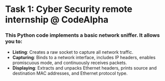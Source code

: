# Task 1: Cyber Security remote internship @ CodeAlpha
### This Python code implements a basic network sniffer. It allows you to:
- **Listing**: Creates a raw socket to capture all network traffic.
- **Capturing**: Binds to a network interface, includes IP headers, enables promiscuous mode, and continuously receives packets.
- **Displaying**: Extracts and unpacks Ethernet headers, prints source and destination MAC addresses, and Ethernet protocol type.
